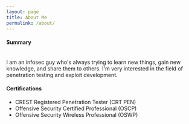```yaml
---
layout: page
title: About Me
permalink: /about/
---
```


#### Summary
<br>
I am an infosec guy who's always trying to learn new things, gain new knowledge, and share them to others. I'm very interested in the field of penetration testing and exploit development.

#### Certifications

* CREST Registered Penetration Tester (CRT PEN)
* Offensive Security Certified Professional (OSCP)
* Offensive Security Wireless Professional (OSWP)
